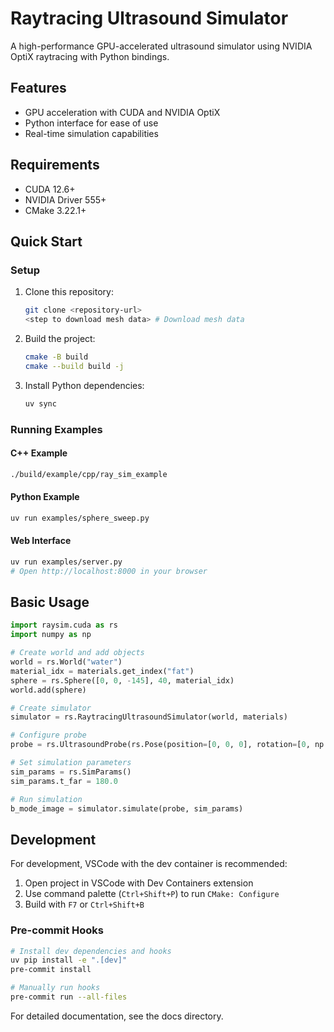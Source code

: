 # Raytracing Ultrasound Simulator

A high-performance GPU-accelerated ultrasound simulator using NVIDIA OptiX raytracing with Python bindings.

## Features

- GPU acceleration with CUDA and NVIDIA OptiX
- Python interface for ease of use
- Real-time simulation capabilities

## Requirements

- CUDA 12.6+
- NVIDIA Driver 555+
- CMake 3.22.1+

## Quick Start

### Setup

1. Clone this repository:
   ```bash
   git clone <repository-url>
   <step to download mesh data> # Download mesh data
   ```

2. Build the project:
   ```bash
   cmake -B build
   cmake --build build -j
   ```

3. Install Python dependencies:
   ```bash
   uv sync
   ```

### Running Examples

#### C++ Example
```bash
./build/example/cpp/ray_sim_example
```

#### Python Example
```bash
uv run examples/sphere_sweep.py
```

#### Web Interface
```bash
uv run examples/server.py
# Open http://localhost:8000 in your browser
```

## Basic Usage

```python
import raysim.cuda as rs
import numpy as np

# Create world and add objects
world = rs.World("water")
material_idx = materials.get_index("fat")
sphere = rs.Sphere([0, 0, -145], 40, material_idx)
world.add(sphere)

# Create simulator
simulator = rs.RaytracingUltrasoundSimulator(world, materials)

# Configure probe
probe = rs.UltrasoundProbe(rs.Pose(position=[0, 0, 0], rotation=[0, np.pi, 0]))

# Set simulation parameters
sim_params = rs.SimParams()
sim_params.t_far = 180.0

# Run simulation
b_mode_image = simulator.simulate(probe, sim_params)
```

## Development

For development, VSCode with the dev container is recommended:
1. Open project in VSCode with Dev Containers extension
2. Use command palette (`Ctrl+Shift+P`) to run `CMake: Configure`
3. Build with `F7` or `Ctrl+Shift+B`

### Pre-commit Hooks

```bash
# Install dev dependencies and hooks
uv pip install -e ".[dev]"
pre-commit install

# Manually run hooks
pre-commit run --all-files
```

For detailed documentation, see the docs directory.
